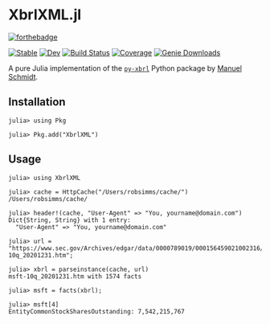# XbrlXML.jl
[![forthebadge](https://forthebadge.com/images/badges/made-with-julia.svg)](https://forthebadge.com)

[![Stable](https://img.shields.io/badge/docs-stable-blue.svg)](https://robfs.github.io/XbrlXML.jl/stable)
[![Dev](https://img.shields.io/badge/docs-dev-blue.svg)](https://robfs.github.io/XbrlXML.jl/dev)
[![Build Status](https://travis-ci.com/robfs/XbrlXML.jl.svg?branch=main)](https://travis-ci.com/robfs/XbrlXML.jl)
[![Coverage](https://codecov.io/gh/robfs/XbrlXML.jl/branch/main/graph/badge.svg)](https://codecov.io/gh/robfs/XbrlXML.jl)
[![Genie Downloads](https://shields.io/endpoint?url=https://pkgs.genieframework.com/api/v1/badge/XbrlXML)](https://pkgs.genieframework.com?packages=XbrlXML)

A pure Julia implementation of the [`py-xbrl`](https://github.com/manusimidt/py-xbrl) Python package by [Manuel Schmidt](https://github.com/manusimidt).

## Installation
```julia-repl
julia> using Pkg

julia> Pkg.add("XbrlXML")
```

## Usage
```julia-repl
julia> using XbrlXML

julia> cache = HttpCache("/Users/robsimms/cache/")
/Users/robsimms/cache/

julia> header!(cache, "User-Agent" => "You, yourname@domain.com")
Dict{String, String} with 1 entry:
  "User-Agent" => "You, yourname@domain.com"

julia> url = "https://www.sec.gov/Archives/edgar/data/0000789019/000156459021002316/msft-10q_20201231.htm";

julia> xbrl = parseinstance(cache, url)
msft-10q_20201231.htm with 1574 facts

julia> msft = facts(xbrl);

julia> msft[4]
EntityCommonStockSharesOutstanding: 7,542,215,767
```